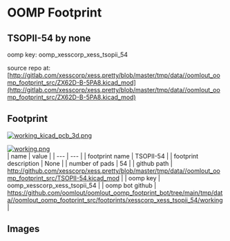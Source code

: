 # OOMP Footprint  
## TSOPII-54  by none  
  
oomp key: oomp_xesscorp_xess_tsopii_54  
  
source repo at: [http://gitlab.com/xesscorp/xess.pretty/blob/master/tmp/data//oomlout_oomp_footprint_src/ZX62D-B-5PA8.kicad_mod](http://gitlab.com/xesscorp/xess.pretty/blob/master/tmp/data//oomlout_oomp_footprint_src/ZX62D-B-5PA8.kicad_mod)  
## Footprint  
  
[![working_kicad_pcb_3d.png](working_kicad_pcb_3d_600.png)](working_kicad_pcb_3d.png)  
  
[![working.png](working_600.png)](working.png)  
| name | value | 
| --- | --- | 
| footprint name | TSOPII-54 | 
| footprint description | None | 
| number of pads | 54 | 
| github path | http://github.com/xesscorp/xess.pretty/blob/master/tmp/data//oomlout_oomp_footprint_src/TSOPII-54.kicad_mod | 
| oomp key | oomp_xesscorp_xess_tsopii_54 | 
| oomp bot github | https://github.com/oomlout/oomlout_oomp_footprint_bot/tree/main/tmp/data//oomlout_oomp_footprint_src/footprints/xesscorp_xess_tsopii_54/working | 
## Images  
